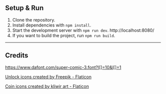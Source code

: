 
## Setup & Run

1. Clone the repository.
2. Install dependencies with `npm install`.
3. Start the development server with `npm run dev`. http://localhost:8080/
4. If you want to build the project, run `npm run build`.

---

## Credits

https://www.dafont.com/super-comic-3.font?l[]=10&l[]=1

<a href="https://www.flaticon.com/free-icons/unlock" title="unlock icons">Unlock icons created by Freepik - Flaticon</a>

<a href="https://www.flaticon.com/free-icons/coin" title="coin icons">Coin icons created by kliwir art - Flaticon</a>


